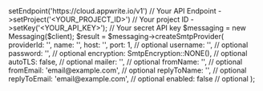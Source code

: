 <?php

use Appwrite\Client;
use Appwrite\Services\Messaging;

$client = (new Client())
    ->setEndpoint('https://cloud.appwrite.io/v1') // Your API Endpoint
    ->setProject('&lt;YOUR_PROJECT_ID&gt;') // Your project ID
    ->setKey('&lt;YOUR_API_KEY&gt;'); // Your secret API key

$messaging = new Messaging($client);

$result = $messaging->createSmtpProvider(
    providerId: '<PROVIDER_ID>',
    name: '<NAME>',
    host: '<HOST>',
    port: 1, // optional
    username: '<USERNAME>', // optional
    password: '<PASSWORD>', // optional
    encryption: SmtpEncryption::NONE(), // optional
    autoTLS: false, // optional
    mailer: '<MAILER>', // optional
    fromName: '<FROM_NAME>', // optional
    fromEmail: 'email@example.com', // optional
    replyToName: '<REPLY_TO_NAME>', // optional
    replyToEmail: 'email@example.com', // optional
    enabled: false // optional
);